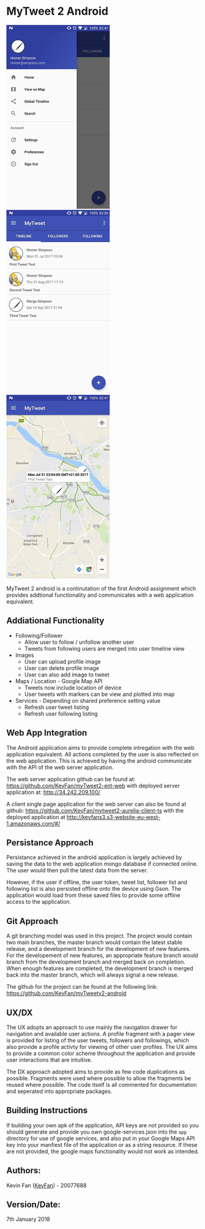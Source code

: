 # MyTweet 2 Android
![Nav Drawer][nav] ![TimeLine][timeline] ![Maps][map]

MyTweet 2 android is a continutation of the first Android assignment which provides addtional functionality and communicates with a web application equivalent.

## Addiational Functionality
* Following/Follower
  * Allow user to follow / unfollow another user
  * Tweets from following users are merged into user timeline view
* Images
  * User can upload profile image
  * User can delete profile image
  * User can also add image to tweet
* Maps / Location - Google Map API
  * Tweets now include location of device
  * User tweets with markers can be view and plotted into map
* Services - Depending on shared preference setting value
  * Refresh user tweet listing 
  * Refresh user following listing

## Web App Integration
The Android application aims to provide complete intregation with the web application equivalent. All actions completed by the user is also reflected on the web application. This is achieved by having the android communicate with the API of the web server application. 

The web server application github can be found at: https://github.com/KevFan/myTweet2-ent-web
with deployed server application at: http://34.242.209.100/

A client single page application for the web server can also be found at github: https://github.com/KevFan/mytweet2-aurelia-client-ts 
with the deployed application at http://kevfans3.s3-website-eu-west-1.amazonaws.com/#/

## Persistance Approach
Persistance achieved in the android application is largely achieved by saving the data to the web application mongo database if connected online. The user would then pull the latest data from the server. 

However, if the user if offline, the user token, tweet list, follower list and following list is also persisted offline onto the device using Gson. The application would load from these saved files to provide some offline access to the application.

## Git Approach
A git branching model was used in this project. The project would contain two main branches, the master branch would contain the latest stable release, and a development branch for the development of new features. For the developement of new features, an appropriate feature branch would branch from the development branch and merged back on completion. When enough features are completed, the development branch is merged back into the master branch, which will always signal a new release.

The github for the project can be found at the following link: 
https://github.com/KevFan/myTweetv2-android

## UX/DX
The UX adopts an approach to use mainly the navigation drawer for navigation and available user actions. A profile fragment with a pager view is provided for listing of the user tweets, followers and followings, which also provide a profile activty for viewing of other user profiles. The UX aims to provide a common color scheme throughout the application and provide user interactions that are intuitive.

The DX approach adopted aims to provide as few code duplications as possible. Fragments were used where possible to allow the fragments be reused where possible. The code itself is all commented for documentation and seperated into appropriate packages. 

## Building Instructions
If building your own apk of the application, API keys are not provided so you should generate and provide you own google-services.json into the `app` directory for use of google services, and also put in your Google Maps API key into your manfiest file of the application or as a string resource. If these are not provided, the google maps functionality would not work as intended.

## Authors:
Kevin Fan ([KevFan](https://github.com/KevFan)) - 20077688

## Version/Date:
7th January 2018

[nav]: ./readme_resources/navdrawer.jpg
[timeline]: ./readme_resources/timeline.jpg
[map]: ./readme_resources/maps.jpg
